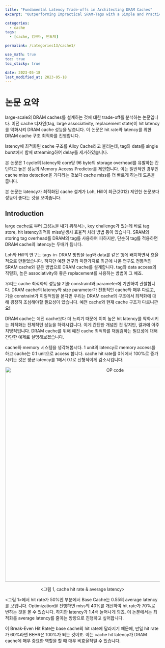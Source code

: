 ```yaml
---
title: "Fundamental Latency Trade-offs in Architecting DRAM Caches"
excerpt: "Outperforming Impractical SRAM-Tags with a Simple and Practical Design"

categories:
  - cache
tags:
  - [cache, 컴퓨터, 반도체]

permalink: /categories13/cache1/

use_math: true
toc: true
toc_sticky: true

date: 2023-05-18
last_modified_at: 2023-05-18
---
```


# 논문 요약

large-scale의 DRAM caches를 설계하는 것에 대한 trade-off를 분석하는 논문입니다. 이전 cache 디자인(tag, large associativity, replacement state)이 hit latency를 악화시켜 DRAM cache 성능을 낮춥니다. 이 논문은 hit rate와 latency를 위한 DRAM cache 구조 최적화를 진행합니다. 

latency에 최적화된 cache 구조를 Alloy Cache라고 불리는데, tag와 data를 single burst에서 함께 streaming하여 delay를 제거하였습니다. 

본 논문은 1 cycle의 latency와 core당 96 byte의 storage overhead를 유발하는 간단하고 높은 성능의 Memory Access Predictor를 제안합니다. 이는 일반적인 경우인 cache miss detection을 기다리는 것보다 cache miss를 더 빠르게 하는데 도움을 줍니다. 

본 논문는 latency가 최적화된 cache 설계가 Loh, Hill이 최근(2012) 제안한 논문보다 성능이 좋다는 것을 보여줍니다.

## Introduction

large cache로 부터 고성능을 내기 위해서는, key challenge가 있는데 바로 tag store, hit latency최적화 miss발생시 효율적 처리 방법 등이 있습니다. SRAM의 storing tag overhead를 DRAM의 tag를 사용하여 피하지만, 단순히 tag를 적용하면 DRAM cache의 latency는 두배가 됩니다. 

Loh와 Hill의 연구는 tags-in-DRAM 방법을 tag와 data를 같은 행에 배치하면서 효율적으로 만들었습니다. 하지만 예전 연구와 마찬가지로 최근에 나온 연구도 전통적인 SRAM cache와 같은 방법으로 DRAM cache를 설계합니다. tag와 data access의 직렬화, 높은 associativity와 좋은 replacement를 사용하는 방법이 그 예죠. 

우리는 cache 최적화의 성능을 기술 constraint와 parameter에 기반하여 관찰합니다. DRAM cache의 latency와 size parameter가 전통적인 cache와 매우 다르고, 기술 constraint가 이질적임을 본다면 우리는 DRAM cache의 구조에서 최적화에 대해 굉장히 조심해야할 필요성이 있습니다. 예전 cache와 현재 cache 구조가 다르니깐요!

DRAM cache는 예전 cache보다 더 느리기 때문에 이미 높은 hit latency를 악화시키는 최적화는 전체적인 성능을 하락시킵니다. 이게 간단한 개념인 것 같지만, 결과에 아주 치명적입니다. DRAM cache를 위해 예전 cache 최적화를 재점검하는 필요성에 대해 간단한 예제로 설명해보겠습니다. 

cache와 memory 시스템을 생각해봅시다. 1 unit의 latency로 memory access를 하고 cache는 0.1 unit으로 access 합니다. cache hit rate를 0%에서 100%로 증가시키는 것은 평균 latency를 1에서 0.1로 선형적이게 감소시킵니다. 

<p align="center"><img src="../../assets/images/051801.jpg" width="700px" height="700px" title="OP code 예시" alt="OP code" ><img></p>
<center><그림 1, cache hit rate & average latency></center>

<그림 1>에서 hit rate가 50%인 부분에서 Base Cache는 0.55의 average latency를 보입니다. Optimization을 진행하면 miss의 40%를 개선하여 hit rate가 70%로 변하는 것을 볼 수 있습니다. 하지만 latency가 1.4배 늘어나게 되죠. 이 논문에서는 최적화를 average latency를 줄이는 방향으로 진행하고 싶어합니다. 

이 Break-Even Hit Rate는 base cache의 hit rate에 달라지기 때문에, 만일 hit rate가 60%라면 BEHR은 100%가 되는 것이죠. 이는 cache hit latency가 DRAM cache에 매우 중요한 역할을 할 때 매우 비효율적일 수 있습니다. 
